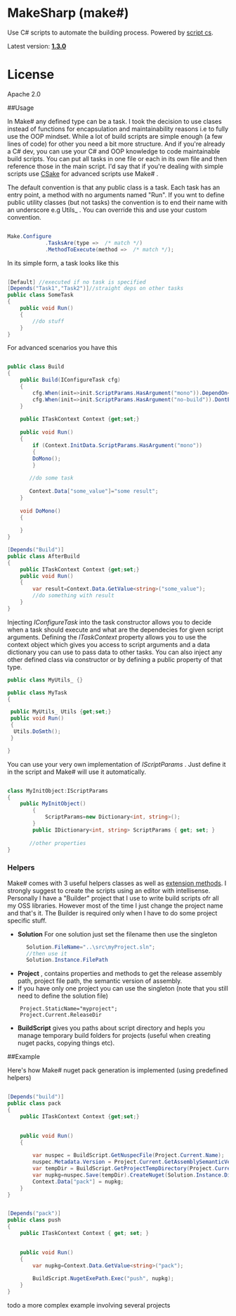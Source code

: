 MakeSharp (make#)
=================
Use C# scripts to automate the building process. Powered by [script cs](https://github.com/scriptcs/scriptcs). 

Latest version: **[1.3.0](https://github.com/sapiens/MakeSharp/wiki/ChangeLog)**

License
========
Apache 2.0

##Usage

In Make# any defined type can be a task. I took the decision to use clases instead of functions for encapsulation and maintainability reasons i.e to fully use the OOP mindset.
While a lot of build scripts are simple enough (a few lines of code) for other you need a bit more structure. And if you're already a C# dev, you can use your C# and OOP knowledge to code maintainable build scripts.
You can put all tasks in one file or each in its own file and then reference those in the main script. I'd say that if you're dealing with simple scripts use [CSake](https://github.com/sapiens/csake) for advanced scripts use Make# .

The default convention is that any public class is a task. Each task has an entry point, a method with no arguments named "Run". If you wnt to define public utility classes (but not tasks) the convention is to end their name with an underscore e.g Utils_ . You can override this and use your custom convention.

```csharp

Make.Configure
            .TasksAre(type =>  /* match */)
            .MethodToExecute(method =>  /* match */);

```

In its simple form, a task looks like this

```csharp

[Default] //executed if no task is specified
[Depends("Task1","Task2")]//straight deps on other tasks
public class SomeTask
{
    public void Run()
    {
        //do stuff
    }
}

```

For advanced scenarios you have this

```csharp

public class Build
{
    public Build(IConfigureTask cfg)
    {
        cfg.When(init=>init.ScriptParams.HasArgument("mono")).DependOn<PrepareMono>();
        cfg.When(init=>init.ScriptParams.HasArgument("no-build")).DontExecute();
    }
    
    public ITaskContext Context {get;set;}
    
    public void Run()
    {
        if (Context.InitData.ScriptParams.HasArgument("mono"))
        {
        DoMono();        
        }
       
       //do some task
       
       Context.Data["some_value"]="some result";
    }
    
    void DoMono()
    {
    
    }
}

[Depends("Build")]
public class AfterBuild
{
    public ITaskContext Context {get;set;}    
    public void Run()
    {
        var result=Context.Data.GetValue<string>("some_value");
        //do something with result
    }
}

```

Injecting _IConfigureTask_ into the task constructor allows you to decide when a task should execute and what are the dependecies for given script arguments. Defining the _ITaskContext_ property allows you to use the context object which gives you access to script arguments and a data dictionary you can use to pass data to other tasks. You can also inject any other defined class via constructor or by defining a public property of that type.

```csharp
public class MyUtils_ {}

public class MyTask
{

 public MyUtils_ Utils {get;set;}
 public void Run()
 {
  Utils.DoSmth();
 }

}

```


You can use your very own implementation of _IScriptParams_ . Just define it in the script and Make# will use it automatically.

```csharp

class MyInitObject:IScriptParams
{
    public MyInitObject()
        {
            ScriptParams=new Dictionary<int, string>();
        }
        public IDictionary<int, string> ScriptParams { get; set; }
        
       //other properties 
}


```

### Helpers

Make# comes with 3 useful helpers classes as well as [extension methods](https://github.com/sapiens/csake/wiki/Helpers). I strongly suggest to create the scripts using an editor with intellisense. Personally I have a "Builder" project that I use to write build scripts ofr all my OSS libraries. However most of the time I just change the project name and that's it.
The Builder is required only when I have to do some project specific stuff.

* **Solution** 
For one solution just set the filename then use the singleton

```csharp
      Solution.FileName="..\src\myProject.sln";
      //then use it 
      Solution.Instance.FilePath
```
* **Project** , contains properties and methods to get the release assembly path,  project file path, the semantic version of assembly.
 * If you have only one project you can use the singleton (note that you still need to define the solution file)
```
    Project.StaticName="myproject";
    Project.Current.ReleaseDir
```
* **BuildScript** gives you paths about script directory and hepls you manage temporary build folders for projects (useful when creating nuget packs, copying things etc).

##Example

Here's how Make# nuget pack generation is implemented (using predefined helpers)

```csharp

[Depends("build")]
public class pack
{
    public ITaskContext Context {get;set;}

    
    public void Run()	
    {
       
        var nuspec = BuildScript.GetNuspecFile(Project.Current.Name);
        nuspec.Metadata.Version = Project.Current.GetAssemblySemanticVersion();
        var tempDir = BuildScript.GetProjectTempDirectory(Project.Current);
        var nupkg=nuspec.Save(tempDir).CreateNuget(Solution.Instance.Directory,tempDir);
        Context.Data["pack"] = nupkg;
    }
}


[Depends("pack")]
public class push
{
    public ITaskContext Context { get; set; }

    
    public void Run()
    {
        var nupkg=Context.Data.GetValue<string>("pack");
     
        BuildScript.NugetExePath.Exec("push", nupkg);
    }
}
```
todo a more complex example involving several projects

